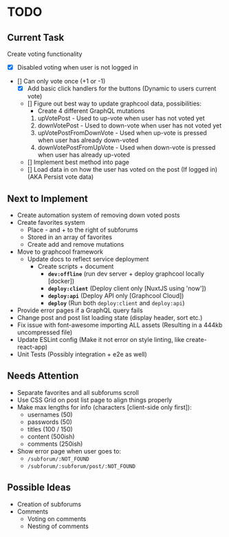 # TODO

## Current Task
Create voting functionality
- [x] Disabled voting when user is not logged in
- [] Can only vote once (+1 or -1)
  - [x] Add basic click handlers for the buttons (Dynamic to users current vote)
  - [] Figure out best way to update graphcool data, possibilities:
    - Create 4 different GraphQL mutations
    1) upVotePost - Used to up-vote when user has not voted yet
    1) downVotePost - Used to down-vote when user has not voted yet
    1) upVotePostFromDownVote - Used when up-vote is pressed when user has already down-voted
    1) downVotePostFromUpVote - Used when down-vote is pressed when user has already up-voted
  - [] Implement best method into page
  - [] Load data in on how the user has voted on the post (If logged in) (AKA Persist vote data)

## Next to Implement
- Create automation system of removing down voted posts
- Create favorites system
  - Place - and + to the right of subforums
  - Stored in an array of favorites
  - Create add and remove mutations
- Move to graphcool framework
  - Update docs to reflect service deployment
    - Create scripts + document
      - **`dev:offline`** (run dev server + deploy graphcool locally [docker])
      - **`deploy:client`** (Deploy client only [NuxtJS using 'now'])
      - **`deploy:api`** (Deploy API only [Graphcool Cloud])
      - **`deploy`** (Run both `deploy:client` and `deploy:api`)
- Provide error pages if a GraphQL query fails
- Change post and post list loading state (display header, sort etc.)
- Fix issue with font-awesome importing ALL assets (Resulting in a 444kb uncompressed file)
- Update ESLint config (Make it not error on style linting, like create-react-app)
- Unit Tests (Possibly integration + e2e as well)

## Needs Attention
- Separate favorites and all subforums scroll
- Use CSS Grid on post list page to align things properly
- Make max lengths for info (characters [client-side only first]):
  - usernames (50)
  - passwords (50)
  - titles (100 / 150)
  - content (500ish)
  - comments (250ish)
- Show error page when user goes to:
  - `/subforum/:NOT_FOUND`
  - `/subforum/:subforum/post/:NOT_FOUND`

## Possible Ideas
- Creation of subforums
- Comments
  - Voting on comments
  - Nesting of comments
